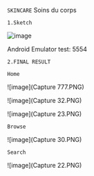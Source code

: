
```SKINCARE```
Soins du corps 

```1.Sketch```

![image](skincare.jpg)

Android Emulator test: 5554


```2.FINAL RESULT```


```Home```

![image](Capture 777.PNG)


![image](Capture 32.PNG)


![image](Capture 23.PNG)



```Browse```


![image](Capture 30.PNG)



```Search```

![image](Capture 22.PNG)





